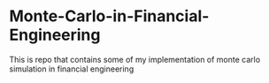 # Monte-Carlo-in-Financial-Engineering
This is repo that contains some of my implementation of monte carlo simulation in financial engineering

